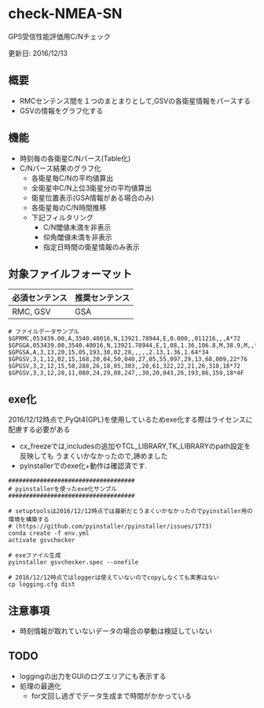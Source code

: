 # check-NMEA-SN
GPS受信性能評価用C/Nチェック

更新日: 2016/12/13


## 概要
* RMCセンテンス間を１つのまとまりとして,GSVの各衛星情報をパースする
* GSVの情報をグラフ化する

## 機能
* 時刻毎の各衛星C/Nパース(Table化)
* C/Nパース結果のグラフ化
    * 各衛星毎C/Nの平均値算出
    * 全衛星中C/N上位3衛星分の平均値算出
    * 衛星位置表示(GSA情報がある場合のみ)
    * 各衛星毎のC/N時間推移
    * 下記フィルタリング
        * C/N閾値未満を非表示
        * 仰角閾値未満を非表示
        * 指定日時間の衛星情報のみ表示

## 対象ファイルフォーマット

| 必須センテンス | 推奨センテンス |
|----------------|----------------|
| RMC, GSV       | GSA            |

```
# ファイルデータサンプル
$GPRMC,053439.00,A,3540.40016,N,13921.78944,E,0.000,,011216,,,A*72
$GPGGA,053439.00,3540.40016,N,13921.78944,E,1,08,1.36,106.8,M,38.9,M,,*5A
$GPGSA,A,3,13,20,15,05,193,30,02,28,,,,,2.13,1.36,1.64*34
$GPGSV,3,1,12,02,15,168,20,04,50,040,27,05,55,097,29,13,68,009,22*76
$GPGSV,3,2,12,15,58,288,26,18,05,303,,20,61,322,22,21,26,310,18*72
$GPGSV,3,3,12,28,11,080,24,29,08,247,,30,20,043,26,193,86,159,18*4F
```

## exe化
2016/12/12時点で,PyQt4(GPL)を使用しているためexe化する際はライセンスに配慮する必要がある
* cx_freezeでは,includesの追加やTCL_LIBRARY,TK_LIBRARYのpath設定を反映しても
  うまくいかなかったので,諦めました
* pyinstallerでのexe化+動作は確認済です.

```
####################################
# pyinstallerを使ったexe化サンプル
####################################

# setuptoolsは2016/12/12時点では最新だとうまくいかなかったのでpyinstaller用の環境を構築する
# (https://github.com/pyinstaller/pyinstaller/issues/1773)
conda create -f env.yml
activate gsvchecker

# exeファイル生成
pyinstaller gsvchecker.spec --onefile

# 2016/12/12時点ではloggerは使えていないのでcopyしなくても実害はない
cp logging.cfg dist
```


## 注意事項
* 時刻情報が取れていないデータの場合の挙動は検証していない

## TODO
* loggingの出力をGUIのログエリアにも表示する
* 処理の最適化
    * for文回し過ぎでデータ生成まで時間がかかっている


